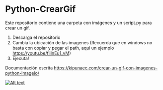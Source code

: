 # Python-CrearGif
Este repositorio contiene una carpeta con imágenes y un script.py para crear un gif.
1. Descarga el repositorio
2. Cambia la ubicación de las imagenes (Recuerda que en windows no basta con copiar y pegar el path, aqui un ejemplo https://youtu.be/fiilnEu1_vM)
3. Ejecuta!

Documentación escrita
https://kipunaec.com/crear-un-gif-con-imagenes-python-imageio/

[![Alt text](https://img.youtube.com/vi/Div2G8Su6r4/0.jpg)](https://www.youtube.com/watch?v=Div2G8Su6r4)

